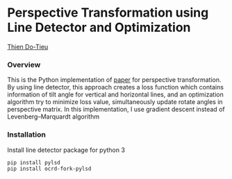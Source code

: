 # Perspective Transformation using Line Detector and Optimization

[Thien Do-Tieu](https://github.com/dotieuthien)

### Overview
This is the Python implementation of [paper](https://www.semanticscholar.org/paper/Rectification-of-planar-targets-using-line-segments-An-Koo/e1feceb12777c06727da3b281d2b8d7472182444) 
for perspective transformation. By using line detector, this approach creates a loss function which contains information
of tilt angle for vertical and horizontal lines, and an optimization algorithm try to minimize loss value, simultaneously 
update rotate angles in perspective matrix. In this implementation, I use gradient descent instead of Levenberg–Marquardt algorithm

### Installation
Install line detector package for python 3
```
pip install pylsd
pip install ocrd-fork-pylsd
```